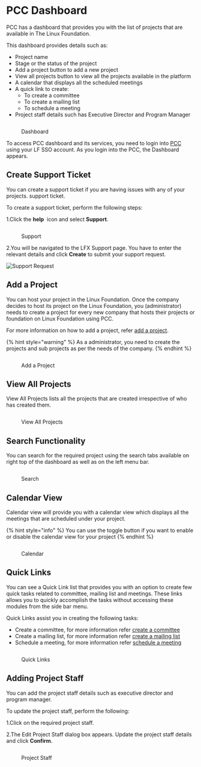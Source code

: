 # PCC Dashboard

PCC has a dashboard that provides you with the list of projects that are available in The Linux Foundation.&#x20;

This dashboard provides details such as:

* Project name
* Stage or the status of the project
* Add a project button to add a new project
* View all projects button to view all the projects available in the platform
* A calendar that displays all the scheduled meetings&#x20;
* A quick link to create:
  * To create a committee
  * To create a mailing list&#x20;
  * To schedule a meeting&#x20;
* Project staff details such has Executive Director and Program Manager

<figure><img src="broken-reference" alt=""><figcaption><p>Dashboard</p></figcaption></figure>

To access PCC dashboard and its services, you need to login into [PCC](http://projectadmin.lfx.linuxfoundation.org) using your LF SSO account. As you login into the PCC, the Dashboard appears.

## Create Support Ticket <a href="#my-projects" id="my-projects"></a>

You can create a support ticket if you are having issues with any of your projects. support ticket.

To create a support ticket, perform the following steps:

1.Click the **help** <img src="broken-reference" alt="" data-size="line"> icon  and select **Support**.

<figure><img src="broken-reference" alt=""><figcaption><p>Support</p></figcaption></figure>

2.You will be navigated to the LFX Support page. You have to enter the relevant details and click **Create** to submit your support request.

![Support Request](https://gblobscdn.gitbook.com/assets%2F-MHQvtXGepWEfHqN\_nkC%2F-MPsqxNkI8EzMv0ClU6w%2F-MPsuJzMR1NcCJRUzSrk%2FSupport\_Request.png?alt=media\&token=e6a07b16-74fe-4ae8-b649-00d42362d704)

## Add a Project

You can host your project in the Linux Foundation. Once the company decides to host its project on the Linux Foundation, you (administrator) needs to create a project for every new company that hosts their projects or foundation on Linux Foundation using PCC.&#x20;

For more information on how to add a project, refer [add a project](https://docs.linuxfoundation.org/lfx/project-control-center/adding-a-main-project).&#x20;

{% hint style="warning" %}
As a administrator, you need to create the projects and sub projects as per the needs of the company.
{% endhint %}

<figure><img src="broken-reference" alt=""><figcaption><p>Add a Project</p></figcaption></figure>

## View All Projects

View All Projects lists all the projects that are created irrespective of who has created them.

<figure><img src="broken-reference" alt=""><figcaption><p>View All Projects</p></figcaption></figure>

## Search Functionality

You can search for the required project using the search tabs available on right top of the dashboard as well as on the left menu bar.

<figure><img src="broken-reference" alt=""><figcaption><p>Search</p></figcaption></figure>

## Calendar View

Calendar view will provide you with a calendar view which displays all the meetings that are scheduled under your project.&#x20;

{% hint style="info" %}
You can use the toggle button if you want to enable or disable the calendar view for your project&#x20;
{% endhint %}

<figure><img src="broken-reference" alt=""><figcaption><p>Calendar</p></figcaption></figure>

## Quick Links&#x20;

You can see a Quick Link list that provides you with an option to create few quick tasks related to committee, mailing list and meetings. These links allows you to quickly accomplish the tasks without accessing these modules from the side bar menu.&#x20;

Quick Links assist you in creating the following tasks:

* Create a committee, for more information refer [create a committee](https://docs.linuxfoundation.org/lfx/project-control-center/it-services-for-a-project/committees-setup-for-a-project#billing-information)
* Create a mailing list, for more information refer [create a mailing list](https://docs.linuxfoundation.org/lfx/project-control-center/it-services-for-a-project/mailing-list)
* Schedule a meeting, for more information refer [schedule a meeting](https://docs.linuxfoundation.org/lfx/project-control-center/it-services-for-a-project/meetings#scheduling-a-meeting)

<figure><img src="broken-reference" alt=""><figcaption><p>Quick Links</p></figcaption></figure>

## Adding Project Staff&#x20;

You can add the project staff details such as executive director and program manager.&#x20;

To update the project staff, perform the following:

1.Click on the required project staff.&#x20;

2.The Edit Project Staff dialog box appears. Update the project staff details and click **Confirm**.&#x20;

<figure><img src="broken-reference" alt=""><figcaption><p>Project Staff</p></figcaption></figure>
